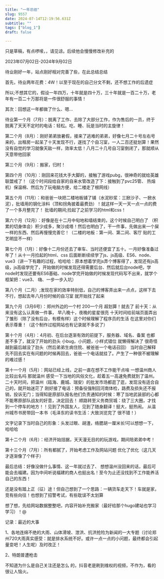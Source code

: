 ```yaml
--- 
title: "一年总结" 
slug: 9557
date: 2024-07-14T12:19:56.631Z 
subtitle: "" 
tags: ["blog_1"] 
draft: false

--- 
```



只是草稿，有点啰嗦，，请见谅。后续他会慢慢修改补充的




2023年07月02日-2024年9月02日

待业刚好一年，站点刚好相对完善了些，在此总结总结

首先，待业两年花费：4W！以至于现在的自己分文不剩，还不想工作的后遗症

所以;不想其它的，假设一年四万，十年就是四十万，三十年就是一百二十万，老年有一百二十万那将是一件很舒服的事情！




其次：回想这一年都做了什么、嗯...

待业第一个月（7月）：脱离了工作、去除了大部分工作，作为售后的一员，终于脱离了天天不定时的电话：轻松。吃、睡、玩是当时的主旋律！

第二个月（8月）：刚好弟弟放暑假，接来了逃难的弟弟，好像七月二十号左右号来的，出租房一起呆了十天发现不行，遂找了个自习室，一人二百还挺划算！果然没有自觉的学习就像天敌一样，效率太低！八月二十几号自习室倒闭了，那就顺从天意带他回家

第三个月（9月）：搬家，归村！

第四个月（10月）：刚回来花钱大手大脚的，接触了游戏pubg，很神奇的就给英雄联盟戒了！（这个时间段给自家的自来水管改造了下：接触到了pvc25管、 热熔机）保温棉、然后为了玩电脑方便，给二楼走了根网线）

第五个月（11月）：和爸爸一块把二楼地板铺了铺（水泥砂浆：三掀沙子、一掀水泥），批墙用的钢化涂料（顶和拐角披着最费劲）！就这样一天一天一点一点的费了一个多月整完了！  批墙的期间;捡起了之前学习的html和css！

第六个月（12月）：好像是在十二月中旬地和墙结束的，这个时候自己明白了 （积累的切身体会）积少成多，聚沙成塔！然后也明白了，干一件事，先做出来一个屎一样的东西、然后再慢慢完善它！（二楼的地板：第一间、第二间、客厅  贴的工艺明显不一样）

第七个月（1月）：好像十二月份还去了审车、当时还便宜了五十。一月好像准备过年了！从十一月捡起的html、css  后面断断续续学了js、js高级、ES6、node、vue3（讲一下有趣的过程，哈哈哈：原本想着学完js弄个博客得了，发现还有js高级，js高级学完了，开始做的时候发现还得需要后台、然后就后台node吧，学node时发现还要有ES6基础、node学完开始做的时候发现代码写不出来，就学个框架把：vue3、   嗨、一步一步入坑）

第八个月（二月）;发现在家的效率特别低，自己的博客弄出来一点点，这样下去不行，想起去年八月份时候的自习室  就开始找了起来

第九个月（3月6号）：郑州外边的一个村  200一个月  超划算！就去了    前十天：从来没有这么认真做一件事， 早八晚十，夜晚的星星很亮  十天时间给前端页面弄出了雏形（除了没有后台，有模有样）这个时候理解了程序员的生活  在这里对你们表示尊重！（这个制作过程网站也有记录就不多说了）

第十个月（4月）：4月初、在后台逐渐有效的前提下，服务器、域名、备案  也都差不多了，就没了开始的劲头  小bug，小问题，小样式错位 就懒得解决了  很奇怪越到最后越没了劲头（然后弟弟生病住院、被爸爸一个电话召回）   当时自己解释先不回去实在有问题的时候再回去，爸爸一个电话就挂了。产生了一种很不被理解的难过感！

第十一个月（5月）：网站已经上线，之前一直在想不工作能干点啥    一想温州商人比较出名吗  那就温州 感受一下当地的风俗文化，趁着五一高速免费就到了温州。  二十天时间，把温州（瓯海、鹿城、瑞安）的批发市场都逛了逛，发现没有适合自己的，就开始迷茫了   刚好接了电话：预备役强制回河南体检，路费及损失还不报销，投诉无门；当得知是原部队报名他们负责通知的时候：寒了当地武装部的心都不能寒原部队战友的好意，决定回去！   顺路转至义务商贸城：绕了三大圈，才找到一个停车的地方！！见到了外国友人，见到了随身翻译！挺大，挺热闹。  从温州城市书房带回一本书（毛泽东的读书生活：大致浏览完了  很不错！）     

文字记录下当时自己的形象：头发过眼、胡渣，络腮胡一厘米长!可以想想一下，哈哈哈

第十二个月（6月）：经济开始拮据，天天漫无目的的玩游戏，期间陪弟弟中考！

第十三个月（7月）：所有都腻了，开始考虑工作及网站问题   优化了优化（这几天才逐渐像了个样子）







最后总结：好像没做什么事情、这一年就过去了、  想想温州没回来的话，最后可能会去福建。因为中间听说福建的商人也挺出名！至今为止还没找到不工作能养活自己的东西！

还是没有踏上正（征）途！但自己想到了一个思路：一辆货车走天下！车就是家，竞有些向往！也想到了招警考试，有些耽误不太划算

想了想，先给网站数据整整吧，内容开始补充搬家（最好给那个hugo建站也学习学习）！@




记录：最近的大事

1、各地连绵不绝的大雨、山体滑坡、泄洪、抗洪抢险为新闻的一大专题（讨论郑州720大雨真实感受：就是排水系统不好。或许一点一点的小问题，最终都会引起量变吧！人生呢）及时改正！

2、特朗普遭枪击

不知道为什么是自己关注还是怎么 的，抖音老是刷到维权的视频，不作为，看的很让人恼火。
















